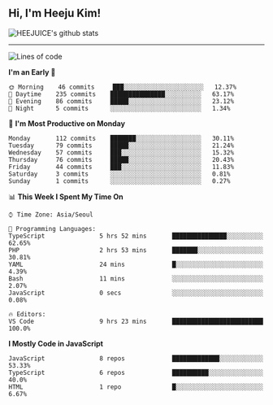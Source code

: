 ## Hi, I'm Heeju Kim!

![HEEJUICE's github stats](https://github-readme-stats.vercel.app/api?username=HEEJUICE&show_icons=true)

---
<!--START_SECTION:waka-->
![Lines of code](https://img.shields.io/badge/From%20Hello%20World%20I%27ve%20Written-12.5%20million%20lines%20of%20code-blue)

**I'm an Early 🐤** 

```text
🌞 Morning    46 commits     ███░░░░░░░░░░░░░░░░░░░░░░   12.37% 
🌆 Daytime    235 commits    ███████████████░░░░░░░░░░   63.17% 
🌃 Evening    86 commits     █████░░░░░░░░░░░░░░░░░░░░   23.12% 
🌙 Night      5 commits      ░░░░░░░░░░░░░░░░░░░░░░░░░   1.34%

```
📅 **I'm Most Productive on Monday** 

```text
Monday       112 commits    ███████░░░░░░░░░░░░░░░░░░   30.11% 
Tuesday      79 commits     █████░░░░░░░░░░░░░░░░░░░░   21.24% 
Wednesday    57 commits     ███░░░░░░░░░░░░░░░░░░░░░░   15.32% 
Thursday     76 commits     █████░░░░░░░░░░░░░░░░░░░░   20.43% 
Friday       44 commits     ███░░░░░░░░░░░░░░░░░░░░░░   11.83% 
Saturday     3 commits      ░░░░░░░░░░░░░░░░░░░░░░░░░   0.81% 
Sunday       1 commits      ░░░░░░░░░░░░░░░░░░░░░░░░░   0.27%

```


📊 **This Week I Spent My Time On** 

```text
⌚︎ Time Zone: Asia/Seoul

💬 Programming Languages: 
TypeScript               5 hrs 52 mins       ███████████████░░░░░░░░░░   62.65% 
PHP                      2 hrs 53 mins       ███████░░░░░░░░░░░░░░░░░░   30.81% 
YAML                     24 mins             █░░░░░░░░░░░░░░░░░░░░░░░░   4.39% 
Bash                     11 mins             ░░░░░░░░░░░░░░░░░░░░░░░░░   2.07% 
JavaScript               0 secs              ░░░░░░░░░░░░░░░░░░░░░░░░░   0.08%

🔥 Editors: 
VS Code                  9 hrs 23 mins       █████████████████████████   100.0%

```

**I Mostly Code in JavaScript** 

```text
JavaScript               8 repos             █████████████░░░░░░░░░░░░   53.33% 
TypeScript               6 repos             ██████████░░░░░░░░░░░░░░░   40.0% 
HTML                     1 repo              █░░░░░░░░░░░░░░░░░░░░░░░░   6.67%

```



<!--END_SECTION:waka-->
